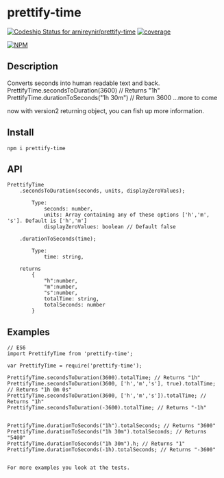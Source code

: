 # prettify-time
[ ![Codeship Status for arnireynir/prettify-time](https://codeship.com/projects/fcf26af0-f28d-0133-1d88-521033f49c46/status?branch=master)](https://codeship.com/projects/149505)
[![coverage](https://codecov.io/gh/arnireynir/prettify-time/branch/version2/graph/badge.svg)](https://codecov.io/gh/arnireynir/prettify-time)


[![NPM](https://nodei.co/npm/prettify-time.png)](https://nodei.co/npm/prettify-time/)

## Description
 Converts seconds into human readable text and back.
     PrettifyTime.secondsToDuration(3600) // Returns "1h"
     PrettifyTime.durationToSeconds("1h 30m") // Return 3600
 ...more to come

 now with version2 returning object, you can fish up more information.

## Install
    npm i prettify-time

## API
    PrettifyTime
        .secondsToDuration(seconds, units, displayZeroValues);

            Type:
                seconds: number,
                units: Array containing any of these options ['h','m', 's']. Default is ['h','m']
                displayZeroValues: boolean // Default false

        .durationToSeconds(time);

            Type:
                time: string,

        returns
            {
                "h":number,
                "m":number,
                "s":number,
                totalTime: string,
                totalSeconds: number
            }

## Examples
    // ES6
    import PrettifyTime from 'prettify-time';

    var PrettifyTime = require('prettify-time');

    PrettifyTime.secondsToDuration(3600).totalTime; // Returns "1h"
    PrettifyTime.secondsToDuration(3600, ['h','m','s'], true).totalTime; // Returns "1h 0m 0s"
    PrettifyTime.secondsToDuration(3600, ['h','m','s']).totalTime; // Returns "1h"
    PrettifyTime.secondsToDuration(-3600).totalTime; // Returns "-1h"


    PrettifyTime.durationToSeconds("1h").totalSeconds; // Returns "3600"
    PrettifyTime.durationToSeconds("1h 30m").totalSeconds; // Returns "5400"
    PrettifyTime.durationToSeconds("1h 30m").h; // Returns "1"
    PrettifyTime.durationToSeconds(-1h).totalSeconds; // Returns "-3600"


    For more examples you look at the tests.
